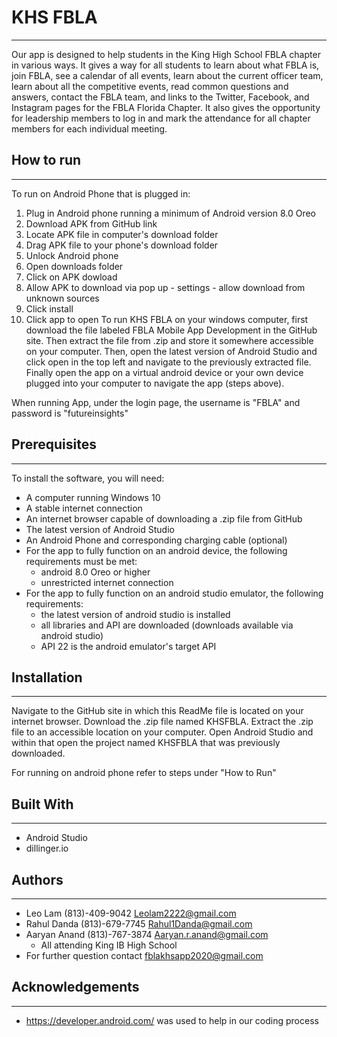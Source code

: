 # KHS FBLA
---
Our app is designed to help students in the King High School FBLA chapter in various ways. It gives a way for all students to learn about what FBLA is, join FBLA, see a calendar of all events, learn about the current officer team, learn about all the competitive events, read common questions and answers, contact the FBLA team, and links to the Twitter, Facebook, and Instagram pages for the FBLA Florida Chapter. It also gives the opportunity for leadership members to log in and mark the attendance for all chapter members for each individual meeting.

## How to run
---
To run on Android Phone that is plugged in:
1. Plug in Android phone running a minimum of Android version 8.0 Oreo
2. Download APK from GitHub link
3. Locate APK file in computer's download folder
4. Drag APK file to your phone's download folder
5. Unlock Android phone
6. Open downloads folder
7. Click on APK dowload
8. Allow APK to download via pop up - settings - allow download from unknown sources
9. Click install
10. Click app to open
To run KHS FBLA on your windows computer, first download the file labeled FBLA Mobile App Development in the GitHub site. Then extract the file from .zip and store it somewhere accessible on your computer. Then, open the latest version of Android Studio and click open in the top left and navigate to the previously extracted file. Finally open the app on a virtual android device or your own device plugged into your computer to navigate the app (steps above).

When running App, under the login page, the username is "FBLA" and password is "futureinsights"
## Prerequisites
--- 
To install the software, you will need:
- A computer running Windows 10
- A stable internet connection
- An internet browser capable of downloading a .zip file from GitHub
- The latest version of Android Studio
- An Android Phone and corresponding charging cable (optional)
- For the app to fully function on an android device, the following requirements must be met:
	- android 8.0 Oreo or higher
	- unrestricted internet connection
- For the app to fully function on an android studio emulator, the following requirements:
	- the latest version of android studio is installed
	- all libraries and API are downloaded (downloads available via android studio)
	- API 22 is the android emulator's target API


## Installation
--- 
Navigate to the GitHub site in which this ReadMe file is located on your internet browser. 
Download the .zip file named KHSFBLA. 
Extract the .zip file to an accessible location on your computer.
Open Android Studio and within that open the project named KHSFBLA that was previously downloaded.

For running on android phone refer to steps under "How to Run"

## Built With
--- 
- Android Studio
- dillinger.io

## Authors
--- 
- Leo Lam (813)-409-9042 Leolam2222@gmail.com
- Rahul Danda (813)-679-7745 Rahul1Danda@gmail.com
- Aaryan Anand (813)-767-3874 Aaryan.r.anand@gmail.com
   - All attending King IB High School
- For further question contact fblakhsapp2020@gmail.com
## Acknowledgements
--- 
- https://developer.android.com/ was used to help in our coding process







